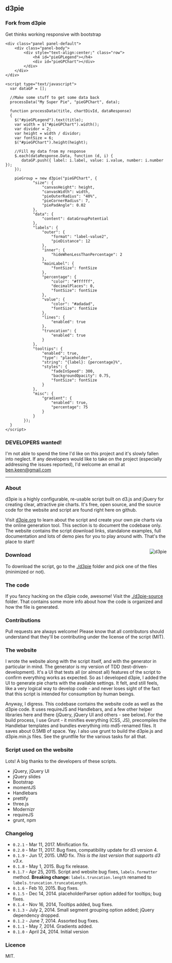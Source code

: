 ## d3pie

### Fork from d3pie

Get thinks working responsive with bootstrap
```
<div class="panel panel-default">
    <div class="panel-body">
        <div style="text-align:center;" class="row">
            <h4 id="pieGPLegend"></h4>
            <div id="pieGPChart"></div>
        </div>
    </div>
</div>
```
```
<script type="text/javascript">
  var dataGP = [];
  
  //Make some stuff to get some data back
  processData("My Super Pie", "pieGPChart", data);
  
  function processData(title, chartDivId, dataResponse)
  {
    $("#pieGPLegend").text(title);
    var width = $("#pieGPChart").width();
    var dividor = 2;
    var height = width / dividor;
    var fontSize = 6;
    $("#pieGPChart").height(height);
    
    //Fill my data from my response
    $.each(dataResponse.Data, function (d, i) {
       dataGP.push({ label: i.label, value: i.value, number: i.number });
    });
    
    pieGroup = new d3pie("pieGPChart", {
            "size": {
                "canvasHeight": height,
                "canvasWidth": width,
                "pieOuterRadius": "40%",
                "pieCornerRadius": 7,
                "piePadAngle": 0.02
            },
            "data": {
                "content": dataGroupPotential
            },
            "labels": {
                "outer": {
                    "format": "label-value2",
                    "pieDistance": 12
                },
                "inner": {
                    "hideWhenLessThanPercentage": 2
                },
                "mainLabel": {
                    "fontSize": fontSize
                },
                "percentage": {
                    "color": "#ffffff",
                    "decimalPlaces": 0,
                    "fontSize": fontSize
                },
                "value": {
                    "color": "#adadad",
                    "fontSize": fontSize
                },
                "lines": {
                    "enabled": true
                },
                "truncation": {
                    "enabled": true
                }
            },
            "tooltips": {
                "enabled": true,
                "type": "placeholder",
                "string": "{label}: {percentage}%",
                "styles": {
                    "fadeInSpeed": 300,
                    "backgroundOpacity": 0.75,
                    "fontSize": fontSize
                }
            },
            "misc": {
                "gradient": {
                    "enabled": true,
                    "percentage": 75
                }
            }
        });
  }
</script>
```

### DEVELOPERS wanted! 

I'm not able to spend the time I'd like on this project and it's slowly fallen into neglect. If any developers would like to take on the project (especially addressing the issues reported), I'd welcome an email at ben.keen@gmail.com

-----------

### About
d3pie is a highly configurable, re-usable script built on d3.js and jQuery for creating clear, attractive pie charts.
It's free, open source, and the source code for the website and script are found right here on github.

Visit [d3pie.org](http://d3pie.org) to learn about the script and create your own pie charts via the online
generation tool. This section is to document the codebase only. The website contains the script download links, standalone
examples, full documentation and lots of demo pies for you to play around with. That's the place to start!

<img src="http://d3pie.org/website/images/d3pie-screenshot2.png" alt="d3pie" title="d3pie" style="float:right" />

### Download

To download the script, go to the [./d3pie](d3pie) folder and pick one of the files (minimized or not).

### The code

If you fancy hacking on the d3pie code, awesome! Visit the [./d3pie-source](d3pie-source) folder. That contains some
more info about how the code is organized and how the file is generated.

### Contributions  

Pull requests are always welcome! Please know that all contributors should understand that they'll be contributing under
the license of the script (MIT).

### The website

I wrote the website along with the script itself, and with the generator in particular in mind. The generator is my
version of TDD (test-driven-development). It's a UI that tests all (or almost all) features of the script to confirm
everything works as expected. So as I developed d3pie, I added the UI to generate pie charts with the available
settings. It felt, and still feels, like a very logical way to develop code - and never loses sight of the fact that this
script is intended for consumption by human beings.

Anyway, I digress. This codebase contains the website code as well as the d3pie code. It uses requireJS and Handlebars,
and a few other helper libraries here and there (jQuery, jQuery UI and others - see below). For the build process, I
use Grunt - it minifies everything (CSS, JS), precompiles the Handlebar templates and bundles everything into
md5-renamed files. It saves about 0.5MB of space. Yay. I also use grunt to build the d3pie.js and d3pie.min.js files.
See the gruntfile for the various tasks for all that.

### Script used on the website

Lots! A big thanks to the developers of these scripts.

- jQuery, jQuery UI
- jQuery slides
- Bootstrap
- momentJS
- Handlebars
- prettify
- three.js
- Modernizr
- requireJS
- grunt, npm

### Changelog

- `0.2.1` - Mar 11, 2017. Minification fix.
- `0.2.0` - Mar 11, 2017. Bug fixes, compatibility update for d3 version 4.
- `0.1.9` - Jun 17, 2015. UMD fix. *This is the last version that supports d3 v3.x*. 
- `0.1.8` - May 1, 2015. Bug fix release. 
- `0.1.7` - Apr 25, 2015. Script and website bug fixes, `labels.formatter` method. <b>Breaking change:</b> 
`labels.truncation.length` renamed to `labels.truncation.truncateLength`.
- `0.1.6` - Feb 10, 2015. Bug fixes.
- `0.1.5` - Dec 14, 2014. placeholderParser option added for tooltips; bug fixes.
- `0.1.4` - Nov 16, 2014, Tooltips added, bug fixes.
- `0.1.3` - July 2, 2014. Small segment grouping option added; jQuery dependency dropped.
- `0.1.2` - June 7, 2014. Assorted bug fixes.
- `0.1.1` - May 7, 2014. Gradients added.
- `0.1.0` - April 24, 2014. Initial version

### Licence

MIT.
